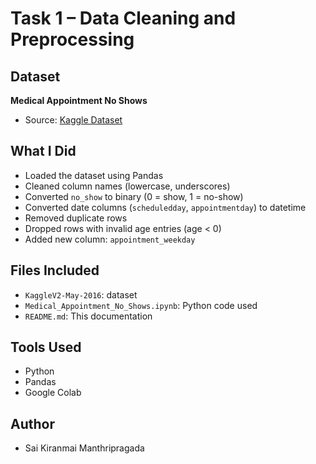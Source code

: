 # Task 1 – Data Cleaning and Preprocessing

## Dataset
**Medical Appointment No Shows**  
- Source: [Kaggle Dataset](https://www.kaggle.com/datasets/joniarroba/noshowappointments)

## What I Did
- Loaded the dataset using Pandas
- Cleaned column names (lowercase, underscores)
- Converted `no_show` to binary (0 = show, 1 = no-show)
- Converted date columns (`scheduledday`, `appointmentday`) to datetime
- Removed duplicate rows
- Dropped rows with invalid age entries (age < 0)
- Added new column: `appointment_weekday`

## Files Included
- `KaggleV2-May-2016`: dataset
- `Medical_Appointment_No_Shows.ipynb`: Python code used
- `README.md`: This documentation

## Tools Used
- Python
- Pandas
- Google Colab

## Author
- Sai Kiranmai Manthripragada
